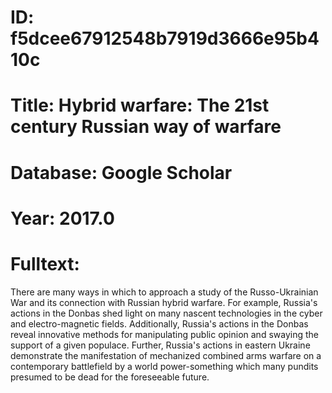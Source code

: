 # ID: f5dcee67912548b7919d3666e95b410c
# Title: Hybrid warfare: The 21st century Russian way of warfare
# Database: Google Scholar
# Year: 2017.0
# Fulltext:
There are many ways in which to approach a study of the Russo-Ukrainian War and its connection with Russian hybrid warfare.
For example, Russia's actions in the Donbas shed light on many nascent technologies in the cyber and electro-magnetic fields.
Additionally, Russia's actions in the Donbas reveal innovative methods for manipulating public opinion and swaying the support of a given populace.
Further, Russia's actions in eastern Ukraine demonstrate the manifestation of mechanized combined arms warfare on a contemporary battlefield by a world power-something which many pundits presumed to be dead for the foreseeable future.